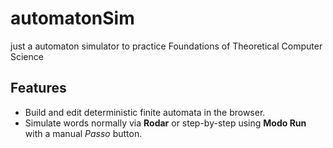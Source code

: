 # automatonSim
just a automaton simulator to practice Foundations of Theoretical Computer Science

## Features

- Build and edit deterministic finite automata in the browser.
- Simulate words normally via **Rodar** or step-by-step using **Modo Run** with a manual *Passo* button.
